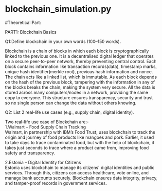 # blockchain_simulation.py
#Theoretical Part:  

PART1: Blockchain Basics  


Q1:Define blockchain in your own words (100–150 words).  

Blockchain is a chain of blocks in which each block is cryptographically linked to the previous one. It is a decentralised digital ledger that operates on a secure peer-to-peer network, thereby preventing central control. Each block contains information like transaction records(data), timestamp marks, unique hash identifier(merkle root), previous hash information and nonce. The chain acts like a linked list, which is immutable. As each block depends on the hash of the previous block, tampering with the information in any of the blocks breaks the chain, making the system very secure. All the data is stored across many computers/nodes in a network, providing the same copy to everyone. This structure ensures transparency, security and trust so no single person can change the data without others knowing.


Q2: List 2 real-life use cases (e.g., supply chain, digital identity).  

Two real-life use case of Blockchain are:-  
1.Walmart – Food Supply Chain Tracking  
Walmart, in partnership with IBM’s Food Trust, uses blockchain to track the origin and journey of food products like mangoes and pork. Earlier, it used to take days to trace contaminated food, but with the help of blockchain, it takes just seconds to trace where a product came from, improving food safety and transparency.  

2.Estonia – Digital Identity for Citizens  
Estonia uses blockchain to manage its citizens' digital identities and public services. Through this, citizens can access healthcare, vote online, and manage bank accounts securely. Blockchain ensures data integrity, privacy, and tamper-proof records in government services.





